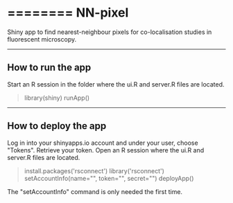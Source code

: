 ========
NN-pixel
========

Shiny app to find nearest-neighbour pixels for co-localisation studies in fluorescent microscopy.


------------------
How to run the app
------------------

Start an R session in the folder where the ui.R and server.R files are located.

> library(shiny)
> runApp()


---------------------
How to deploy the app
---------------------

Log in into your shinyapps.io account and under your user, choose "Tokens".
Retrieve your token.
Open an R session where the ui.R and server.R files are located.

> install.packages('rsconnect')
> library('rsconnect')
> setAccountInfo(name="<ACCOUNT>", token="<TOKEN>", secret="<SECRET>")
> deployApp()

The "setAccountInfo" command is only needed the first time.

